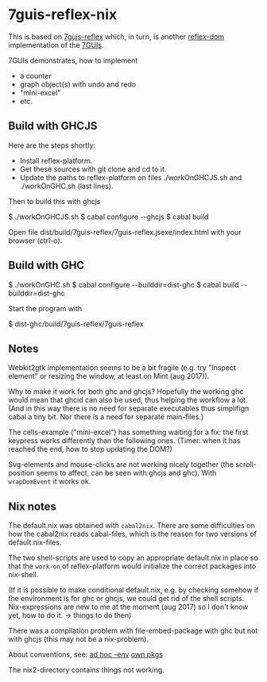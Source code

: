 # 7guis-reflex-nix

This is based on  [7guis-reflex](https://github.com/themoritz/7guis-reflex)
which, in turn, is another 
[reflex-dom](https://hackage.haskell.org/package/reflex-dom)
implementation of the [7GUIs](https://github.com/eugenkiss/7guis/wiki).

7GUIs demonstrates, how to implement
- a counter
- graph object(s) with undo and redo
- "mini-excel"
- etc.


## Build with GHCJS

Here are the steps shortly:
- Install reflex-platform.
- Get these sources with git clone and cd to it.
- Update the paths to reflex-platform on files ./workOnGHCJS.sh 
  and ./workOnGHC.sh (last lines).


Then to build this with ghcjs

  $ ./workOnGHCJS.sh
  $ cabal configure --ghcjs
  $ cabal build

Open file dist/build/7guis-reflex/7guis-reflex.jsexe/index.html with your 
browser (ctrl-o).

## Build with GHC

  $ ./workOnGHC.sh
  $ cabal configure --builddir=dist-ghc
  $ cabal build --builddir=dist-ghc

Start the program with

  $ dist-ghc/build/7guis-reflex/7guis-reflex


## Notes

Webkit2gtk implementation seems to be a bit fragile (e.g. try "Inspect element"
or resizing the window, at least on Mint (aug 2017)).

Why to make it work for both ghc and ghcjs? Hopefully the working ghc would mean 
that ghcid can also be used, thus helping the workflow a lot. (And in this way 
there is no need for separate executables thus simplifign cabal a tiny bit. Nor
there is a need for separate main-files.)

The cells-example ("mini-excel") has something waiting for a fix: the first 
keypress works differently than the following ones. (Timer: when it has reached
the end, how to stop updating the DOM?)

Svg-elements and mouse-clicks are not working nicely together (the 
scroll-position seems to affect, can be seen with ghcjs and ghc). With 
`wrapDomEvent` it works ok.


## Nix notes

The default.nix was obtained with `cabal2nix`. There are some difficulties
on how the cabal2nix reads cabal-files, which is the reason for two versions
of default.nix-files.

The two shell-scripts are used to copy an appropriate default.nix in place so 
that the `work-on` of reflex-platform would initialize the correct packages 
into nix-shell.

(If it is possible to make conditional default.nix, e.g. by checking somehow 
if the environment is for ghc or ghcjs, we could get rid of the shell scripts. 
Nix-expressions are new to me at the moment (aug 2017) so I don't know yet, how 
to do it. -> things to do then)

There was a compilation problem with file-embed-package with ghc but not with 
ghcjs (this may not be a nix-problem).

About conventions, see:
[ad hoc -env](https://nixos.org/nixpkgs/manual/#how-to-create-ad-hoc-environments-for-nix-shell)
[own pkgs](https://nixos.org/nixpkgs/manual/#how-to-create-nix-builds-for-your-own-private-haskell-packages)

The nix2-directory contains things not working.

